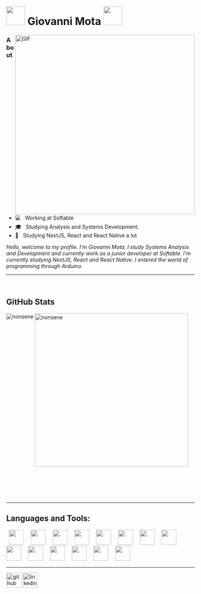 <h1>
  <img src="https://i.pinimg.com/originals/e5/93/ab/e593ab0589d5f1b389e4dfbcce2bce20.gif" width="50" />
    Giovanni Mota
  <img src="https://i.pinimg.com/originals/e5/93/ab/e593ab0589d5f1b389e4dfbcce2bce20.gif" width="50" />
</h1>
<img align="right" alt="GIF" src="https://media.giphy.com/media/1kHaZ1lj1r2nMjXUke/giphy.gif" width="480"/>
<h3>About</h3>

- 💻 &nbsp; Working at Softable
- 🎓 &nbsp; Studying Analysis and Systems Development.
- 🚀 &nbsp; Studying NextJS, React and React Native a lot

<p align="left">
  <em>
Hello, welcome to my profile. I'm Giovanni Mota, I study Systems Analysis and Development and currently work as a junior developer at Softable. I'm currently studying NextJS, React and React Native. I entered the world of programming through Arduino.                       
  </em> 
  <br>
</p>
<hr>
<br>




<h2>GitHub Stats</h2>
<p>
  <img align="left" src="https://github-readme-stats.vercel.app/api/top-langs/?username=giovannimota&show_icons=true&theme=midnight-purple" alt="nonsene" />
</p>
<p>
  <img align="center" src="https://github-readme-stats.vercel.app/api?username=giovannimota&count_private=true&show_icons=true&theme=midnight-purple" alt="nonsene" width="410" />
</p>
  
<br>
<br>
<br>
<br>
<hr>

 <h2>Languages and Tools:</h2>
  <code> <img height="40" src="https://www.vectorlogo.zone/logos/reactjs/reactjs-icon.svg"> </code>
  <code> <img height="40" src="https://www.vectorlogo.zone/logos/typescriptlang/typescriptlang-icon.svg"> </code>
  <code> <img height="40" src="https://www.vectorlogo.zone/logos/angular/angular-icon.svg"> </code>
  <code> <img height="40" src="https://www.vectorlogo.zone/logos/nodejs/nodejs-icon.svg"> </code>
  <code> <img height="40" src="https://www.vectorlogo.zone/logos/python/python-icon.svg"> </code>
  <code> <img height="40" src="https://www.vectorlogo.zone/logos/java/java-icon.svg"> </code>
  <code> <img height="40" src="https://www.vectorlogo.zone/logos/javascript/javascript-icon.svg"> </code>
  <code> <img height="40" src="https://www.vectorlogo.zone/logos/w3_html5/w3_html5-icon.svg"> </code>
  <code> <img height="40" src="https://www.vectorlogo.zone/logos/git-scm/git-scm-icon.svg"> </code>
  <code> <img height="40" src="https://www.vectorlogo.zone/logos/mongodb/mongodb-icon.svg"> </code>
  <code> <img height="40" src="https://www.vectorlogo.zone/logos/arduino/arduino-icon.svg"> </code>
  <code> <img height="40" src="https://www.vectorlogo.zone/logos/raspberrypi/raspberrypi-icon.svg"> </code>
  <code> <img height="40" src="https://www.vectorlogo.zone/logos/mysql/mysql-icon.svg"> </code>
  <code> <img height="40" src="https://www.vectorlogo.zone/logos/microsoft_azure/microsoft_azure-icon.svg"> </code>
  
 <hr>
 
[<img src='https://cdn.jsdelivr.net/npm/simple-icons@3.0.1/icons/github.svg' alt='github' height='40'>](https://github.com/giovannimota)  [<img src='https://cdn.jsdelivr.net/npm/simple-icons@3.0.1/icons/linkedin.svg' alt='linkedin' height='40'>](https://www.linkedin.com/in/giovanni-mota/)  
